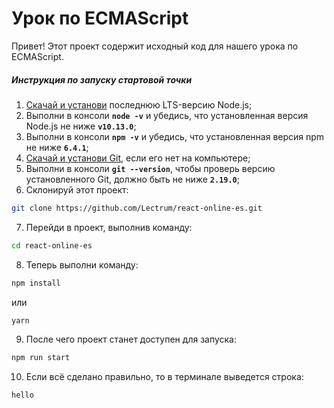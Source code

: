 # Урок по ECMAScript

Привет! Этот проект содержит исходный код для нашего урока по ECMAScript.

##### Инструкция по запуску стартовой точки

1. [Скачай и установи](https://nodejs.org/en/) последнюю LTS-версию Node.js;
2. Выполни в консоли **`node -v`** и убедись, что установленная версия Node.js не ниже **`v10.13.0`**;
3. Выполни в консоли **`npm -v`** и убедись, что установленная версия npm не ниже **`6.4.1`**;
4. [Скачай и установи Git](https://git-scm.com/downloads), если его нет на компьютере;
5. Выполни в консоли **`git --version`**, чтобы проверь версию установленного Git, должно быть не ниже **`2.19.0`**;
6. Склонируй этот проект:

```bash
git clone https://github.com/Lectrum/react-online-es.git
```

7. Перейди в проект, выполнив команду:

```bash
cd react-online-es
```

8. Теперь выполни команду:

```bash
npm install
```

или

```bash
yarn
```

9. После чего проект станет доступен для запуска:

```bash
npm run start
```

10. Если всё сделано правильно, то в терминале выведется строка:

```bash
hello
```
